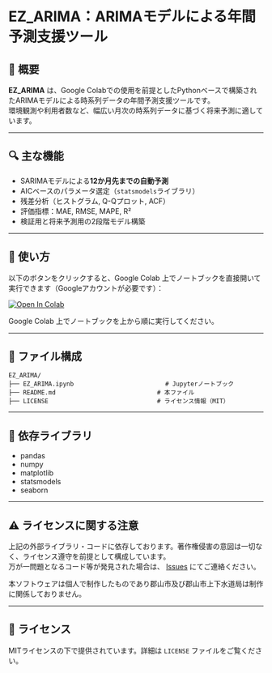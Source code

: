 # EZ_ARIMA：ARIMAモデルによる年間予測支援ツール

## 📌 概要

**EZ_ARIMA** は、Google Colabでの使用を前提としたPythonベースで構築されたARIMAモデルによる時系列データの年間予測支援ツールです。  
環境観測や利用者数など、幅広い月次の時系列データに基づく将来予測に適しています。

---

## 🔍 主な機能

- SARIMAモデルによる**12か月先までの自動予測**
- AICベースのパラメータ選定（`statsmodels`ライブラリ）
- 残差分析（ヒストグラム, Q-Qプロット, ACF）
- 評価指標：MAE, RMSE, MAPE, R²
- 検証用と将来予測用の2段階モデル構築

---

## 🚀 使い方

以下のボタンをクリックすると、Google Colab 上でノートブックを直接開いて実行できます（Googleアカウントが必要です）：

[![Open In Colab](https://colab.research.google.com/assets/colab-badge.svg)](https://colab.research.google.com/github/kazuki-kimura-prime/EZ_ARIMA/blob/main/EZ_ARIMA.ipynb)

Google Colab 上でノートブックを上から順に実行してください。

---

## 📁 ファイル構成

```
EZ_ARIMA/
├── EZ_ARIMA.ipynb  　　　　　　　　　　　　　　# Jupyterノートブック
├── README.md                            # 本ファイル
├── LICENSE                              # ライセンス情報（MIT）
```

---

## 🔧 依存ライブラリ

- pandas
- numpy
- matplotlib
- statsmodels
- seaborn


---

## ⚠️ ライセンスに関する注意

上記の外部ライブラリ・コードに依存しております。著作権侵害の意図は一切なく、ライセンス遵守を前提として構成しています。  
万が一問題となるコード等が発見された場合は、 [Issues](https://github.com/kazuki-kimura-prime/EZ_ARIMA/issues) にてご連絡ください。

本ソフトウェアは個人で制作したものであり郡山市及び郡山市上下水道局は制作に関係しておりません。

---

## 📜 ライセンス

MITライセンスの下で提供されています。詳細は `LICENSE` ファイルをご覧ください。
